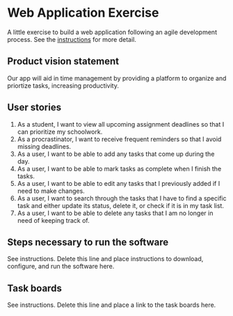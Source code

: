 # Web Application Exercise

A little exercise to build a web application following an agile development process. See the [instructions](instructions.md) for more detail.

## Product vision statement

Our app will aid in time management by providing a platform to organize and priortize tasks, increasing productivity.

## User stories

1. As a student, I want to view all upcoming assignment deadlines so that I can prioritize my schoolwork.
2. As a procrastinator, I want to receive frequent reminders so that I avoid missing deadlines.
3. As a user, I want to be able to add any tasks that come up during the day.
4. As a user, I want to be able to mark tasks as complete when I finish the tasks.
5. As a user, I want to be able to edit any tasks that I previously added if I need to make changes.
6. As a user, I want to search through the tasks that I have to find a specific task and either update its status, delete it, or check if it is in my task list.
7. As a user, I want to be able to delete any tasks that I am no longer in need of keeping track of. 

## Steps necessary to run the software

See instructions. Delete this line and place instructions to download, configure, and run the software here.

## Task boards

See instructions. Delete this line and place a link to the task boards here.
